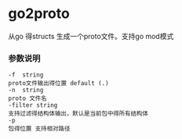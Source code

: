 # go2proto

从go 得structs 生成一个proto文件。支持go mod模式

### 参数说明
```
-f  string
proto文件输出得位置 default (.)
-n  string
proto 文件名
-filter string
支持过滤得结构体输出，默认是当前包中得所有结构体
-p
包得位置 支持相对路径
```


